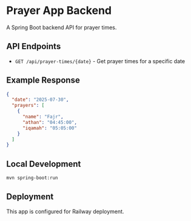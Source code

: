 # Prayer App Backend

A Spring Boot backend API for prayer times.

## API Endpoints

- `GET /api/prayer-times/{date}` - Get prayer times for a specific date

## Example Response

```json
{
  "date": "2025-07-30",
  "prayers": [
    {
      "name": "Fajr",
      "athan": "04:45:00",
      "iqamah": "05:05:00"
    }
  ]
}
```

## Local Development

```bash
mvn spring-boot:run
```

## Deployment

This app is configured for Railway deployment. 